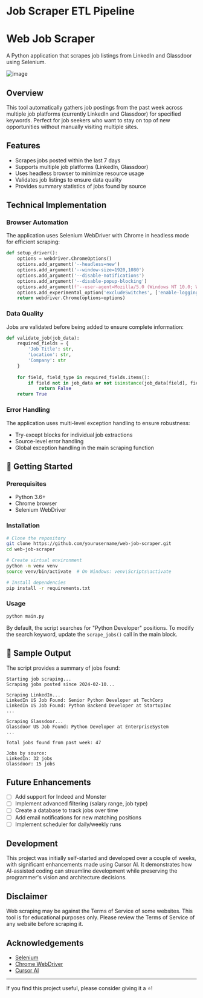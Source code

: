 # Job Scraper ETL Pipeline

# Web Job Scraper

A Python application that scrapes job listings from LinkedIn and Glassdoor using Selenium.

![image](https://github.com/user-attachments/assets/e5db4b30-823c-44a8-8f43-324723c64c27)


## Overview

This tool automatically gathers job postings from the past week across multiple job platforms (currently LinkedIn and Glassdoor) for specified keywords. Perfect for job seekers who want to stay on top of new opportunities without manually visiting multiple sites.

## Features

-  Scrapes jobs posted within the last 7 days
- Supports multiple job platforms (LinkedIn, Glassdoor)
-  Uses headless browser to minimize resource usage
-  Validates job listings to ensure data quality
-  Provides summary statistics of jobs found by source

## Technical Implementation

### Browser Automation

The application uses Selenium WebDriver with Chrome in headless mode for efficient scraping:

```python
def setup_driver():
    options = webdriver.ChromeOptions()
    options.add_argument('--headless=new')
    options.add_argument('--window-size=1920,1080')
    options.add_argument('--disable-notifications')
    options.add_argument('--disable-popup-blocking')
    options.add_argument(f'--user-agent=Mozilla/5.0 (Windows NT 10.0; Win64; x64) AppleWebKit/537.36 (KHTML, like Gecko) Chrome/121.0.0.0 Safari/537.36')
    options.add_experimental_option('excludeSwitches', ['enable-logging'])
    return webdriver.Chrome(options=options)
```

### Data Quality

Jobs are validated before being added to ensure complete information:

```python
def validate_job(job_data):
    required_fields = {
        'Job Title': str,
        'Location': str,
        'Company': str
    }
    
    for field, field_type in required_fields.items():
        if field not in job_data or not isinstance(job_data[field], field_type) or not job_data[field].strip():
            return False
    return True
```

### Error Handling

The application uses multi-level exception handling to ensure robustness:
- Try-except blocks for individual job extractions
- Source-level error handling
- Global exception handling in the main scraping function

## 🚀 Getting Started

### Prerequisites

- Python 3.6+
- Chrome browser
- Selenium WebDriver

### Installation

```bash
# Clone the repository
git clone https://github.com/yourusername/web-job-scraper.git
cd web-job-scraper

# Create virtual environment
python -m venv venv
source venv/bin/activate  # On Windows: venv\Scripts\activate

# Install dependencies
pip install -r requirements.txt
```

### Usage

```bash
python main.py
```

By default, the script searches for "Python Developer" positions. To modify the search keyword, update the `scrape_jobs()` call in the main block.

## 📝 Sample Output

The script provides a summary of jobs found:

```
Starting job scraping...
Scraping jobs posted since 2024-02-10...

Scraping LinkedIn...
LinkedIn US Job Found: Senior Python Developer at TechCorp
LinkedIn US Job Found: Python Backend Developer at StartupInc
...

Scraping Glassdoor...
Glassdoor US Job Found: Python Developer at EnterpriseSystem
...

Total jobs found from past week: 47

Jobs by source:
LinkedIn: 32 jobs
Glassdoor: 15 jobs
```

## Future Enhancements

- [ ] Add support for Indeed and Monster
- [ ] Implement advanced filtering (salary range, job type)
- [ ] Create a database to track jobs over time
- [ ] Add email notifications for new matching positions
- [ ] Implement scheduler for daily/weekly runs

##  Development

This project was initially self-started and developed over a couple of weeks, with significant enhancements made using Cursor AI. It demonstrates how AI-assisted coding can streamline development while preserving the programmer's vision and architecture decisions.

##  Disclaimer

Web scraping may be against the Terms of Service of some websites. This tool is for educational purposes only. Please review the Terms of Service of any website before scraping it.

##  Acknowledgements

- [Selenium](https://www.selenium.dev/)
- [Chrome WebDriver](https://chromedriver.chromium.org/)
- [Cursor AI](https://cursor.sh/)

---

If you find this project useful, please consider giving it a ⭐!



